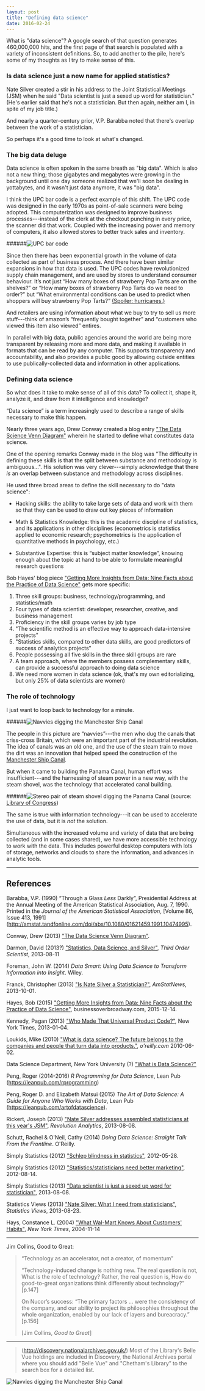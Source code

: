 ```yaml
---
layout: post
title: "Defining data science"
date: 2016-02-24
---
```


What is "data science"? A google search of that question generates 460,000,000 hits, and the first page of that search is populated with a variety of inconsistent definitions. So, to add another to the pile, here's some of my thoughts as I try to make sense of this.

### Is data science just a new name for applied statistics?

Nate Silver created a stir in his address to the Joint Statistical Meetings (JSM) when he said "Data scientist is just a sexed up word for statistician." (He's earlier said that he's not a statistician. But then again, neither am I, in spite of my job title.)

And nearly a quarter-century prior, V.P. Barabba noted that there's overlap between the work of a statistician.

So perhaps it's a good time to look at what's changed.

### The big data deluge

Data science is often spoken in the same breath as "big data". Which is also not a new thing; those gigabytes and megabytes were growing in the background until one day someone realized that we'll soon be dealing in yottabytes, and it wasn't just data anymore, it was "big data".

I think the UPC bar code is a perfect example of this shift. The UPC code was designed in the early 1970s as point-of-sale scanners were being adopted. This computerization was designed to improve business processes---instead of the clerk at the checkout punching in every price, the scanner did that work. Coupled with the increasing power and memory of computers, it also allowed stores to better track sales and inventory.

######![UPC bar code](http://images.all-free-download.com/images/graphiclarge/upca_bar_code_clip_art_16286.jpg)


Since then there has been exponential growth in the volume of data collected as part of business process.  And there have been similar expansions in how that data is used. The UPC codes have revolutionized supply chain management, and are used by stores to understand consumer behaviour. It’s not just “How many boxes of strawberry Pop Tarts are on the shelves?” or “How many boxes of strawberry Pop Tarts do we need to order?” but “What environmental conditions can be used to predict when shoppers will buy strawberry Pop Tarts?” [(Spoiler: hurricanes.)](http://www.nytimes.com/2004/11/14/business/yourmoney/what-walmart-knows-about-customers-habits.html)

And retailers are using information about what we buy to try to sell us more stuff---think of amazon’s “frequently bought together” and “customers who viewed this item also viewed” entires.

In parallel with big data, public agencies around the world are being more transparent by releasing more and more data, and making it available in formats that can be read by any computer. This supports transparency and accountability, and also provides a public good by allowing outside entities to use publically-collected data and information in other applications.


### Defining data science

So what does it take to make sense of all of this data? To collect it, shape it, analyze it, and draw from it intelligence and knowledge?

“Data science” is a term increasingly used to describe a range of skills necessary to make this happen.

Nearly three years ago, Drew Conway created a blog entry ["The Data Science Venn Diagram"](http://drewconway.com/zia/2013/3/26/the-data-science-venn-diagram) wherein he started to define what constitutes data science. 

One of the opening remarks Conway made in the blog was "The difficulty in defining these skills is that the split between substance and methodology is ambiguous...". His solution was very clever---simply acknowledge that there _is_ an overlap between substance and methodology across disciplines.

He used three broad areas to define the skill necessary to do "data science":

* Hacking skills: the ability to take large sets of data and work with them so that they can be used to draw out key pieces of information

* Math & Statistics Knowledge: this is the academic discipline of statistics, and its applications in other disciplines (econometrics is statistics applied to economic research; psychometrics is the application of quantitative methods in psychology, etc.)

* Substantive Expertise:  this is “subject matter knowledge”, knowing enough about the topic at hand to be able to formulate meaningful research questions

Bob Hayes' blog piece ["Getting More Insights from Data: Nine Facts about the Practice of Data Science"](http://businessoverbroadway.com/getting-more-insights-from-data-nine-facts-about-the-practice-of-data-science) gets more specific:
1. Three skill groups: business, technology/programming, and statistics/math
2. Four types of data scientist: developer, researcher, creative, and business management
3. Proficiency in the skill groups varies by job type
4. "The scientific method is an effective way to approach data-intensive projects"
5. "Statistics skills, compared to other data skills, are good predictors of success of analytics projects"
6. People possessing all five skills in the three skill groups are rare
7. A team approach, where the members possess complementary skills, can provide a successful approach to doing data science 
8. We need more women in data science (ok, that's my own editorializing, but only 25% of data scientists are women)


### The role of technology

I just want to loop back to technology for a minute.

######![Navvies digging the Manchester Ship Canal](http://www.creativetourist.com/cms/wp-content/uploads/2016/01/PHM-Grafters-Industrial-society-in-image-and-word-@-Peoples-History-Museum.-Navvies-Manchester-Ship-Canal-by-W-E-Birtles-%C2%A9-Chethams-Library-smaller-472x264.jpg)

The people in this picture are “navvies”---the men who dug the canals that criss-cross Britain, which were an important part of the industrial revolution. The idea of canals was an old one, and the use of the steam train to move the dirt was an innovation that helped speed the construction of the [Manchester Ship Canal](http://www.victorianweb.org/history/work/sullivan/13.jpg).

But when it came to building the Panama Canal, human effort was insufficient---and the harnessing of steam power in a new way, with the steam shovel, was the technology that accelerated canal building.

######![Stereo pair of steam shovel digging the Panama Canal](http://cdn.loc.gov/service/pnp/cph/3c10000/3c17000/3c17200/3c17220r.jpg)
(source: [Library of Congress](https://www.loc.gov/item/96520543/))

The same is true with information technology---it can be used to accelerate the use of data, but it is _not_ the solution.

Simultaneous with the increased volume and variety of data that are being collected (and in some cases shared), we have more accessible technology to work with the data. This includes powerful desktop computers with lots of storage, networks and clouds to share the information, and advances in analytic tools.


___

## References

Barabba, V.P. (1990) “Through a Glass _Less_ Darkly”, Presidential Address at the Annual Meeting of the American Statistical Association, Aug. 7, 1990. Printed in the _Journal of the American Statistical Association_, [Volume 86, Issue 413, 1991] (http://amstat.tandfonline.com/doi/abs/10.1080/01621459.1991.10474995).

Conway, Drew (2013) ["The Data Science Venn Diagram"](http://drewconway.com/zia/2013/3/26/the-data-science-venn-diagram).

Darmon, David (2013?) ["Statistics, Data Science, and Silver"](http://thirdorderscientist.org/homoclinic-orbit/2013/8/11/statistics-data-science-and-silver), _Third Order Scientist_, 2013-08-11

Foreman, John W. (2014) _Data Smart: Using Data Science to Transform Information into Insight_. Wiley.

Franck, Christopher (2013) ["Is Nate Silver a Statistician?"](http://magazine.amstat.org/blog/2013/10/01/is-nate-silver/), _AmStatNews_, 2013-10-01.

Hayes, Bob (2015) ["Getting More Insights from Data: Nine Facts about the Practice of Data Science"](http://businessoverbroadway.com/getting-more-insights-from-data-nine-facts-about-the-practice-of-data-science), businessoverbroadway.com, 2015-12-14.

Kennedy, Pagan (2013) ["Who Made That Universal Product Code?"](http://www.nytimes.com/2013/01/06/magazine/who-made-that-universal-product-code.html), New York Times, 2013-01-04.

Loukids, Mike (2010) ["What is data science? The future belongs to the companies and people that turn data into products."](https://www.oreilly.com/ideas/what-is-data-science), _o'reilly.com_ 2010-06-02.

Data Science Department, New York University (?) ["What is Data Science?"](http://datascience.nyu.edu/what-is-data-science/)

Peng, Roger (2014-2016) _R Programming for Data Science_, Lean Pub (https://leanpub.com/rprogramming)

Peng, Roger D. and Elizabeth Matsui (2015) _The Art of Data Science: A Guide for Anyone Who Works with Data_, Lean Pub (https://leanpub.com/artofdatascience).

Rickert, Joseph (2013) ["Nate Silver addresses assembled statisticians at this year's JSM"](http://blog.revolutionanalytics.com/2013/08/nate-silver-jsm.html), _Revolution Analytics_, 2013-08-08.

Schutt, Rachel & O'Neil, Cathy (2014) _Doing Data Science: Straight Talk From the Frontline_. O'Reilly.

Simply Statistics (2012) ["Schlep blindness in statistics"](http://simplystatistics.org/2012/05/28/schlep-blindness-in-statistics/), 2012-05-28.

Simply Statistics (2012) ["Statistics/statisticians need better marketing"](http://simplystatistics.org/2012/08/14/statistics-statisticians-need-better-marketing/), 2012-08-14.

Simply Statistics (2013) ["Data scientist is just a sexed up word for statistician"](http://simplystatistics.org/2013/08/08/data-scientist-is-just-a-sexed-up-word-for-statistician/), 2013-08-08.

Statistics Views (2013) ["Nate Silver: What I need from statisticians"](http://www.statisticsviews.com/details/feature/5133141/Nate-Silver-What-I-need-from-statisticians.html), _Statistics Views_,  2013-08-23.

Hays, Constance L. (2004) ["What Wal-Mart Knows About Customers' Habits"](http://www.nytimes.com/2004/11/14/business/yourmoney/what-walmart-knows-about-customers-habits.html), _New York Times_, 2004-11-14

___

Jim Collins, Good to Great:

> “Technology as an accelerator, not a creator, of momentum”
> 
> “Technology-induced change is nothing new. The real question is not, What is the role of technology? Rather, the real question is, 
> How do good-to-great organizations think differently about technology?” [p.147]
> 
> On Nucor’s success: “The primary factors ... were the consistency of the company, and our ability to project its philosophies 
> throughout the whole organization, enabled by our lack of layers and bureacracy.”  [p.156]
> 
> [Jim Collins, _Good to Great_]

___

> (http://discovery.nationalarchives.gov.uk/)
> Most of the Library's Belle Vue holdings are included in Discovery, the National Archives portal 
> where you should add "Belle Vue" and "Chetham's Library” to the search box for a detailed list.


![Navvies digging the Manchester Ship Canal](https://www.flickr.com/photos/101589379@N07/9797490684/in/photostream/)

